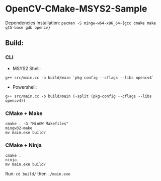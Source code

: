 # OpenCV-CMake-MSYS2-Sample

Dependencies Installation: ```pacman -S mingw-w64-x86_64-{gcc cmake make qt5-base gdb opencv}```

## Build:

### CLI
* MSYS2 Shell: 
```
g++ src/main.cc -o build/main `pkg-config --cflags --libs opencv4`
```

* Powershell: 
```
g++ src/main.cc -o build/main (-split (pkg-config --cflags --libs opencv4))
```
### CMake + Make
```
cmake . -G "MinGW Makefiles"
mingw32-make
mv main.exe build/
```
### CMake + Ninja
```
cmake .
ninja
mv main.exe build/
```

Run: ```cd build/``` then ```./main.exe```
